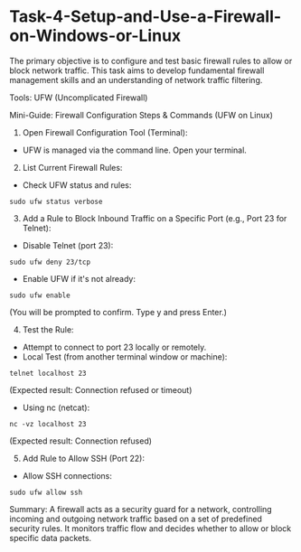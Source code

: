 # Task-4-Setup-and-Use-a-Firewall-on-Windows-or-Linux

The primary objective is to configure and test basic firewall rules to allow or block network traffic. This task aims to develop fundamental firewall management skills and an understanding of network traffic filtering.

Tools: UFW (Uncomplicated Firewall)

Mini-Guide: Firewall Configuration Steps & Commands (UFW on Linux)
1. Open Firewall Configuration Tool (Terminal):
* UFW is managed via the command line. Open your terminal.

2. List Current Firewall Rules:
* Check UFW status and rules:

```sudo ufw status verbose```

3. Add a Rule to Block Inbound Traffic on a Specific Port (e.g., Port 23 for Telnet):
* Disable Telnet (port 23):

```sudo ufw deny 23/tcp```

* Enable UFW if it's not already:

```sudo ufw enable```

(You will be prompted to confirm. Type y and press Enter.)

4. Test the Rule:
* Attempt to connect to port 23 locally or remotely.
* Local Test (from another terminal window or machine):

```telnet localhost 23```

(Expected result: Connection refused or timeout)
* Using nc (netcat):

```nc -vz localhost 23```

(Expected result: Connection refused)

5. Add Rule to Allow SSH (Port 22):
* Allow SSH connections:

```sudo ufw allow ssh```

Summary: A firewall acts as a security guard for a network, controlling incoming and outgoing network traffic based on a set of predefined security rules. It monitors traffic flow and decides whether to allow or block specific data packets.
